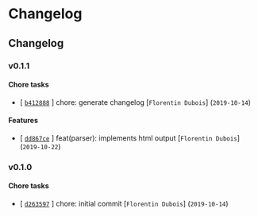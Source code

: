 # Changelog

## Changelog

### v0.1.1

#### Chore tasks

- [ [`b412888`](https://github.com/FlorentinDUBOIS/changelog/commit/b412888fafa1550b2513a4198000e23823517395) ] chore: generate changelog [`Florentin Dubois`] (`2019-10-14`)

#### Features

- [ [`dd867ce`](https://github.com/FlorentinDUBOIS/changelog/commit/dd867ce03b2b0e336be4facf7cb8cffbff5aa572) ] feat(parser): implements html output [`Florentin Dubois`] (`2019-10-22`)


### v0.1.0

#### Chore tasks

- [ [`d263597`](https://github.com/FlorentinDUBOIS/changelog/commit/d2635975d7b820bf38e3ec542cd8af391665787b) ] chore: initial commit [`Florentin Dubois`] (`2019-10-14`)

